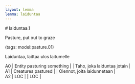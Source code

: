 ```yaml
---
layout: lemma
lemma: laiduntaa
---
```


<div class="sense">
# <span class="sensename">laiduntaa.1</span>

<span class="description">Pasture, put out to graze</span>

(tags: model:pasture.01)

<span class="description">Laiduntaa, laittaa ulos laitumelle</span>

A0 | Entity pasturing something |   | Taho, joka laiduntaa jotain |  
A1 | Creatures pastured |   | Olennot, joita laidunnetaan |  
A2 | LOC |   | LOC |  

</div>

